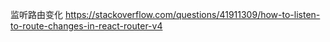 监听路由变化
https://stackoverflow.com/questions/41911309/how-to-listen-to-route-changes-in-react-router-v4